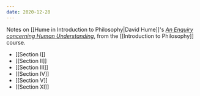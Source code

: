 ```yaml
---
date: 2020-12-28
---
```

Notes on [[Hume in Introduction to Philosophy|David Hume]]'s <cite><a href="https://en.wikipedia.org/wiki/An_Enquiry_Concerning_Human_Understanding" rel="noopener noreferrer" target="blank" title="An Enquiry concerning Human Understanding on Wikipedia">An Enquiry concerning Human Understanding</a></cite>, from the [[Introduction to Philosophy]] course.

- [[Section I]]
- [[Section II]]
- [[Section III]]
- [[Section IV]]
- [[Section V]]
- [[Section XI]]
